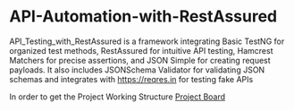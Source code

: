 # API-Automation-with-RestAssured
API_Testing_with_RestAssured is a framework integrating Basic TestNG for organized test methods, RestAssured for intuitive API testing, Hamcrest Matchers for precise assertions, and JSON Simple for creating request payloads. It also includes JSONSchema Validator for validating JSON schemas and integrates with https://reqres.in for testing fake APIs

In order to get the Project Working Structure [Project Board](https://miro.com/welcomeonboard/ZDVrcFdQRUpnb1BCWWtCOHhXRkxzdnBISnRTdjBta0diNjlGc2RlSzF5ZzJ2cW14Y1oyc1VpY01xQkpYSFpLV3wzNDU4NzY0NTg2OTI0Njg5NjMwfDI=?share_link_id=334578387971)
